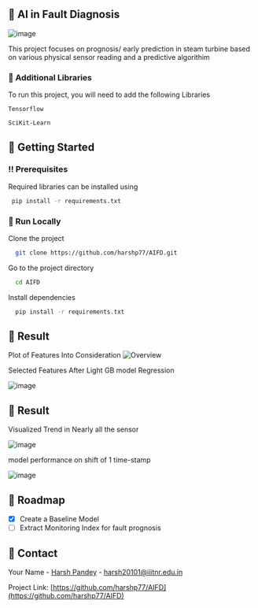 <!-- About the Project -->
## :star2: AI in Fault Diagnosis

![image](https://user-images.githubusercontent.com/76607486/194298825-596592c0-3ff3-40e7-98ed-18f20a81366c.png)

This project focuses on prognosis/ early prediction in steam turbine based on various physical sensor reading and a predictive algorithim

<!-- Env Variables -->
### :key: Additional Libraries

To run this project, you will need to add the following Libraries

`Tensorflow`

`SciKit-Learn`

<!-- Getting Started -->
## 	:toolbox: Getting Started

<!-- Prerequisites -->
### :bangbang: Prerequisites

Required libraries can be installed using

```bash
 pip install -r requirements.txt
```


<!-- Run Locally -->
### :running: Run Locally

Clone the project

```bash
  git clone https://github.com/harshp77/AIFD.git
```

Go to the project directory

```bash
  cd AIFD
```

Install dependencies

```bash
  pip install -r requirements.txt
```

<!-- Feature Visualization -->
## :eyes: Result

Plot of Features Into Consideration
![Overview](https://user-images.githubusercontent.com/76607486/199088463-f15170d4-2878-4b21-89c3-dbaf68035e5e.png)


Selected Features After Light GB model Regression

![image](https://user-images.githubusercontent.com/76607486/197850009-26c30fad-1a2b-4e41-b7a2-e3d32a7ac7e2.png )

<!-- Result -->
## :eyes: Result

Visualized Trend in Nearly all the sensor

![image](https://user-images.githubusercontent.com/76607486/197852095-1bdf884e-9fc0-4eb3-9c5f-eaf54c4012c6.png)

model performance on shift of 1 time-stamp

![image](https://user-images.githubusercontent.com/76607486/197852992-43c9d74a-a05d-4e34-b50b-d20a307a7bb7.png)

<!-- Roadmap -->
## :compass: Roadmap

* [x] Create a Baseline Model
* [ ] Extract Monitoring Index for fault prognosis

<!-- Contact -->
## :handshake: Contact

Your Name - [Harsh Pandey]() - harsh20101@iiitnr.edu.in

Project Link: [https://github.com/harshp77/AIFD](https://github.com/harshp77/AIFD)




